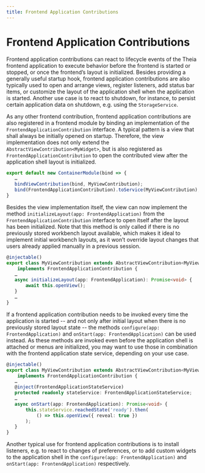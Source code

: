 ```yaml
---
title: Frontend Application Contributions
---
```


# Frontend Application Contributions

Frontend application contributions can react to lifecycle events of the Theia frontend application to execute behavior before the frontend is started or stopped, or once the frontend’s layout is initialized.
Besides providing a generally useful startup hook, frontend application contributions are also typically used to open and arrange views, register listeners, add status bar items, or customize the layout of the application shell when the application is started.
Another use case is to react to shutdown, for instance, to persist certain application data on shutdown, e.g. using the `StorageService`.

As any other frontend contribution, frontend application contributions are also registered in a frontend module by binding an implementation of the `FrontendApplicationContribution` interface.
A typical pattern is a view that shall always be initially opened on startup.
Therefore, the view implementation does not only extend the `AbstractViewContribution<MyWidget>`, but is also registered as `FrontendApplicationContribution` to open the contributed view after the application shell layout is initialized.

``` typescript
export default new ContainerModule(bind => {
   …
   bindViewContribution(bind, MyViewContribution);
   bind(FrontendApplicationContribution).toService(MyViewContribution);
}
```

Besides the view implementation itself, the view can now implement the method `initializeLayout(app: FrontendApplication)` from the `FrontendApplicationContribution` interface to open itself after the layout has been initialized.
Note that this method is only called if there is no previously stored workbench layout available, which makes it ideal to implement initial workbench layouts, as it won’t override layout changes that users already applied manually in a previous session.

``` typescript
@injectable()
export class MyViewContribution extends AbstractViewContribution<MyViewWidget>
    implements FrontendApplicationContribution {
   …
   async initializeLayout(app: FrontendApplication): Promise<void> {
       await this.openView();
   }
   …
}
```

If a frontend application contribution needs to be invoked every time the application is started -- and not only after initial layout when there is no previously stored layout state -- the methods `configure(app: FrontendApplication)` and `onStart(app: FrontendApplication)` can be used instead.
As these methods are invoked even before the application shell is attached or menus are initialized, you may want to use those in combination with the frontend application state service, depending on your use case.

``` typescript
@injectable()
export class MyViewContribution extends AbstractViewContribution<MyViewWidget>
    implements FrontendApplicationContribution {
   …
   @inject(FrontendApplicationStateService)
   protected readonly stateService: FrontendApplicationStateService;
   …
   async onStart(app: FrontendApplication): Promise<void> {
       this.stateService.reachedState('ready').then(
           () => this.openView({ reveal: true })
       );
   }
}
```

Another typical use for frontend application contributions is to install listeners, e.g. to react to changes of preferences, or to add custom widgets to the application shell in the `configure(app: FrontendApplication)` and `onStart(app: FrontendApplication)` respectively.
